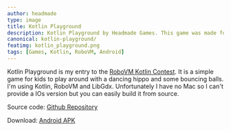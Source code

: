 ```yaml
---
author: headmade
type: image
title: Kotlin Playground
description: Kotlin Playground by Headmade Games. This game was made for the RoboVM Kotlin Contest and uses Kotlin, RoboVM and LibGdx.
canonical: kotlin-playground/
featimg: kotlin_playground.png
tags: [Games, Kotlin, RoboVM, Android]
---
```


Kotlin Playground is my entry to the <a href="https://robovm.com/kotlin-contest/">RoboVM Kotlin Contest</a>.
It is a simple game for kids to play around with a dancing hippo and some bouncing balls. I'm using Kotlin, RoboVM and LibGdx. Unfortunately I have no Mac so I can't provide a IOs version but you can easily build it from source.

Source code: <a href="https://github.com/headmadegames/KotlinPlayground">Github Repository</a>

Download: <a href="https://github.com/headmadegames/KotlinPlayground/releases/download/0.1/KotlinPlayground.apk">Android APK</a>
